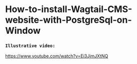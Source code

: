 # How-to-install-Wagtail-CMS-website-with-PostgreSql-on-Window

### `Illustrative video:`

https://www.youtube.com/watch?v=Ei3JjmJXtNQ
